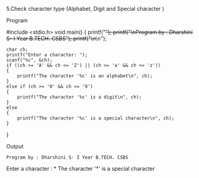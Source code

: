 5.Check character type (Alphabet, Digit and Special character )

Program

#include <stdio.h>
void main() 
{
printf("~~~~~~~~~~~~~~~~~~~~~~~~~~~~~~~~~~~~~~~~~~~~~~~~");
printf("\nProgram by : Dharshini S- I Year B.TECH. CSBS");
printf("\n~~~~~~~~~~~~~~~~~~~~~~~~~~~~~~~~~~~~~~~~~~~~~~~~\n");


    char ch;
    printf("Enter a character: ");
    scanf("%c", &ch);
    if ((ch >= 'A' && ch <= 'Z') || (ch >= 'a' && ch <= 'z')) 
    {
        printf("The character '%c' is an alphabet\n", ch);
    }
    else if (ch >= '0' && ch <= '9') 
    {
        printf("The character '%c' is a digit\n", ch);
    }
    else
    {
        printf("The character '%c' is a special character\n", ch);
    }
} 

Output

~~~~~~~~~~~~~~~~~~~~~~~~~~~~~~~~~~~~~~~~~~~~~~~~
Program by : Dharshini S- I Year B.TECH. CSBS
~~~~~~~~~~~~~~~~~~~~~~~~~~~~~~~~~~~~~~~~~~~~~~~~
Enter a character : *
The character '*' is a special character

